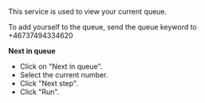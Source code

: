 This service is used to view your current queue.

To add yourself to the queue, send the queue keyword to +46737494334620

**Next in queue**

* Click on "Next in queue".
* Select the current number.
* Click "Next step".
* Click "Run".
